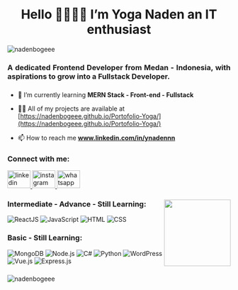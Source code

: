 <h1 align="center">Hello 😶‍🌫️😶‍🌫️ I’m Yoga Naden an IT enthusiast</h1>

<p align="left"> <img src="https://komarev.com/ghpvc/?username=nadenbogeee&label=Profile%20views😶‍🌫️😶‍🌫️&color=brightgreen&style=plastic" alt="nadenbogeee" /> </p>
<h3 align="justify">A dedicated Frontend Developer from Medan - Indonesia, with aspirations to grow into a Fullstack Developer.</h3>

###

- 🌱 I’m currently learning **MERN Stack - Front-end - Fullstack**

- 👨‍💻 All of my projects are available at [https://nadenbogeee.github.io/Portofolio-Yoga/](https://nadenbogeee.github.io/Portofolio-Yoga/)

- 📫 How to reach me **www.linkedin.com/in/ynadennn**

<h3 align="left">Connect with me:</h3>
<div align="left">
    <a href="https://www.linkedin.com/in/ynadennn/"> 
    <img src="https://raw.githubusercontent.com/maurodesouza/profile-readme-generator/master/src/assets/icons/social/linkedin/default.svg" width="52" height="40" alt="linkedin logo"  />
    </a>
    <a href="https://www.instagram.com/ynadennn/">
    <img src="https://raw.githubusercontent.com/maurodesouza/profile-readme-generator/master/src/assets/icons/social/instagram/default.svg" width="52" height="40" alt="instagram logo"  />
    </a>
    <a href="https://api.whatsapp.com/send/?phone=6289510437648&text&type=phone_number&app_absent=0">
    <img src="https://raw.githubusercontent.com/maurodesouza/profile-readme-generator/master/src/assets/icons/social/whatsapp/default.svg" width="52" height="40" alt="whatsapp logo"  />
</a>
</div>

###
<img align="right" height="150" src="https://i.imgflip.com/65efzo.gif"  />



###
### Intermediate - Advance - Still Learning:
<p align="left">
  <img src="https://img.shields.io/badge/ReactJS-61DAFB?style=flat-square&logo=react&logoColor=black" alt="ReactJS" />
  <img src="https://img.shields.io/badge/JavaScript-F7DF1E?style=flat-square&logo=javascript&logoColor=black" alt="JavaScript" />
  <img src="https://img.shields.io/badge/HTML-E34F26?style=flat-square&logo=html5&logoColor=white" alt="HTML" />
  <img src="https://img.shields.io/badge/CSS-1572B6?style=flat-square&logo=css3&logoColor=white" alt="CSS" />
</p>

### Basic - Still Learning:
<p align="left">
  <img src="https://img.shields.io/badge/MongoDB-47A248?style=flat-square&logo=mongodb&logoColor=white" alt="MongoDB" />
  <img src="https://img.shields.io/badge/Node.js-339933?style=flat-square&logo=node.js&logoColor=white" alt="Node.js" />
  <img src="https://img.shields.io/badge/C%23-239120?style=flat-square&logo=c-sharp&logoColor=white" alt="C#" />
  <img src="https://img.shields.io/badge/Python-3776AB?style=flat-square&logo=python&logoColor=white" alt="Python" />
  <img src="https://img.shields.io/badge/WordPress-21759B?style=flat-square&logo=wordpress&logoColor=white" alt="WordPress" />
  <img src="https://img.shields.io/badge/Vue.js-4FC08D?style=flat-square&logo=vue.js&logoColor=white" alt="Vue.js" />
  <img src="https://img.shields.io/badge/Express.js-000000?style=flat-square&logo=express&logoColor=white" alt="Express.js" />
</p>

###
<p><img align="center" src="https://github-readme-stats.vercel.app/api/top-langs?username=nadenbogeee&show_icons=true&locale=en&layout=compact" alt="nadenbogeee" /></p>


